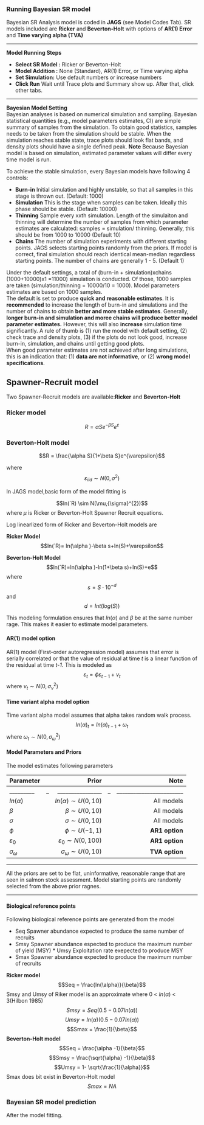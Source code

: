 ### Running Bayesian SR model 
Bayesian SR Analysis model is coded in **JAGS** (see Model Codes Tab). SR models included are **Ricker** and **Beverton-Holt** with options of **AR(1) Error** and **Time varying alpha (TVA)**  

---
**Model Running Steps**    
* **Select SR Model :**   Ricker or Beverton-Holt
* **Model Addition :**  None (Standard), AR(1) Error, or Time varying alpha 
* **Set Simulation:** Use default numbers or increase numbers
* **Click Run** Wait until Trace plots and Summary show up.  After that, click other tabs. 

---
**Bayesian Model Setting**  
Bayesian analyses is based on numerical simulation and sampling. Bayesian statistical quantities (e.g., model parameters estimates, CI) are simple summary of samples from the simulation. To obtain good statistics, samples needs to be taken from the simulation should be stable.  When the simulation reaches stable state, trace plots should look flat bands, and density plots should have a single defined peak.  **Note** Because Bayesian model is based on simulation, estimated parameter values will differ every time model is run. 


To achieve the stable simulation, every Bayesian models have following 4 controls:
* **Burn-in**  Initial simulation and highly unstable, so that all samples in this stage is thrown out. (Default: 1000)  
* **Simulation**  This is the stage when samples can be taken. Ideally this phase should be stable. (Default: 10000) 
* **Thinning**  Sample every xxth simulation. Length of the simulaiton and thinning will determine the number of samples from which parameter estimates are calculated: samples = simulation/ thinning.   Generally, this should be from 1000 to 10000 (Default 10)
* **Chains**  The number of simulation experiments with different starting points. JAGS selects starting points randomly from the priors. If model is correct, final simulation should reach identical mean-median regardless starting points. The number of chains are generally 1 - 5. (Default 1)  


Under the default settings, a total of (burn-in + simulation)xchains (1000+10000)x1 =11000) simulation is conducted.  Of those, 1000 samples are taken (simulation/thinning = 10000/10 = 1000).  Model parameters estimates are based on 1000 samples.  
The default is set to produce **quick and reasonable estimates**. It is **recommended** to increase the length of burn-in and simulations and the number of chains to obtain **better and more stable estimates**.  Generally, **longer burn-in and simulation and moree chains will produce better model parameter estimates.** However, this will also **increase** simulation time significantly. A rule of thumb is (1) run the model with default setting, (2) check trace and density plots, (3) if the plots do not look good, increase burn-in, simulation, and chains until getting good plots.   
When good parameter estimates are not achieved after long simulations, this is an indication that: (1) **data are not informative**, or (2) **wrong model specifications**.  


## Spawner-Recruit model 

Two Spawner-Recruit models are available:**Ricker** and **Beverton-Holt** 

### Ricker model 
$$R = \alpha Se^{-\beta S}e^{\varepsilon}$$

### Beverton-Holt model 
$$R = \frac{\alpha S}{1+\beta S}e^{\varepsilon}$$

where 
$$\varepsilon_{iid} \sim N(0,\sigma ^{2})$$

In JAGS model,basic form of the model fitting is 

$$ln(`R) \sim N(\mu,{\sigma}^{2})$$
where $\mu$ is Ricker or Beverton-Holt Spawner Recruit equations.


Log linearlized form of Ricker and Beverton-Holt models are  

**Ricker Model**
$$ln(`R)= ln(\alpha )-\beta s+ln(S)+\varepsilon$$

**Beverton-Holt Model**
$$ln(`R)=ln(\alpha )-ln(1+\beta s)+ln(S)+e$$
where
$$s = S\cdot{10}^{-d}$$
and  
$$ d = Int(log(S)) $$

This modeling formulation ensures that $ln(\alpha)$ and $\beta$ be at the same number rage. This makes it easier to estimate model parameters. 

#### AR(1) model option 
AR(1) model (First-order autoregression model) assumes that error is serially correlated or that the value of residual at time *t* is a linear function of the residual at time *t-1*. 
This is modeled as 
$${\varepsilon_{t}}=\phi {\varepsilon_{t-1}}+{\nu_{t}}$$ 
where ${\nu_{t}} \sim N(0,{\sigma _{\nu }}^{2})$

#### Time variant alpha model option  
Time variant alpha model assumes that alpha takes random walk process. 
$${ln(\alpha )_{t}}={ln(\alpha )_{t-1}}+{\omega_{t}}$$ 
where ${\omega_{t}} \sim N(0,{\sigma _{\omega }}^{2})$

#### Model Parameters and Priors 
The model estimates following parameters

|Parameter |  | Prior  |  |    Note  |
|  ------- |---:| -------:|---:|-------:|
|_________|_|________________|_|________________________|
| $ln(\alpha)$  | | $ln(\alpha) \sim U(0,10)$ | | All models   | 
| $\beta$    |  |   $\beta \sim U(0,10)$  | | All models   | 
| $\sigma$    |   |   $\sigma \sim U(0,10)$  | | All models    | 
| $\phi$    |   | $\phi \sim U(-1,1)$   |  |**AR1 option**  | 
| $\varepsilon_{0}$ |   |  $\varepsilon_{0} \sim N(0,100)$   |  |**AR1 option**  | 
| $\sigma _{\omega}$|   |  $\sigma _{\omega} \sim U(0,10)$   |  |**TVA option**| 

---
All the priors are set to be flat, uninformative, reasonable range that are seen in salmon stock assessment. Model starting points are randomly selected from the above prior ragnes. 

---
#### Biological reference points
Following biological reference points are generated from the model 
* Seq   Spawner abundance expected to produce the same number of recruits
* Smsy  Spawner abundance espected to produce the maximum number of yield (MSY) * Umsy  Exploitation rate exepected to produce MSY
* Smax  Spawner abundance expected to produce the maximum number of recruits

**Ricker model** 
$$Seq =  \frac{ln(\alpha)}{\beta}$$
Smsy and Umsy of Riker model is an approximate where 0 < $ln(\alpha)$ < 3(Hilbon 1985) 
$$Smsy =  Seq(0.5-0.07ln(\alpha))$$
$$Umsy =  ln(\alpha)(0.5-0.07ln(\alpha))$$
$$Smax =  \frac{1}{\beta}$$
**Beverton-Holt model** 
$$Seq =  \frac{\alpha -1}{\beta}$$
$$Smsy =  \frac{\sqrt{\alpha} -1}{\beta}$$
$$Umsy = 1- \sqrt{\frac{1}{\alpha}}$$
Smax does bit exist in Beverton-Holt model
$$Smax = NA$$

### Bayesian SR model prediction 
After the model fitting.   




